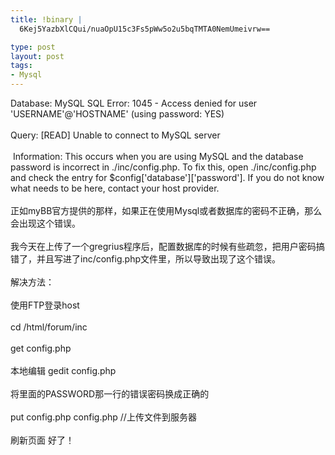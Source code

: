 ```yaml
--- 
title: !binary |
  6Kej5YazbXlCQui/nuaOpU15c3Fs5pWw5o2u5bqTMTA0NemUmeivrw==

type: post
layout: post
tags: 
- Mysql
---
```

Database: MySQL SQL Error: 1045 - Access denied for user 'USERNAME'@'HOSTNAME' (using password: YES)<br/><br/>Query: [READ] Unable to connect to MySQL server<br/><br/> Information: This occurs when you are using MySQL and the database password is incorrect in ./inc/config.php. To fix this, open ./inc/config.php and check the entry for $config['database']['password']. If you do not know what needs to be here, contact your host provider.<br/><br/>正如myBB官方提供的那样，如果正在使用Mysql或者数据库的密码不正确，那么会出现这个错误。<br/><br/>我今天在上传了一个gregrius程序后，配置数据库的时候有些疏忽，把用户密码搞错了，并且写进了inc/config.php文件里，所以导致出现了这个错误。<br/><br/>解决方法：<br/><br/>使用FTP登录host<br/><br/>cd /html/forum/inc<br/><br/>get config.php<br/><br/>本地编辑 gedit config.php<br/><br/>将里面的PASSWORD那一行的错误密码换成正确的<br/><br/>put config.php config.php //上传文件到服务器<br/><br/>刷新页面 好了！

